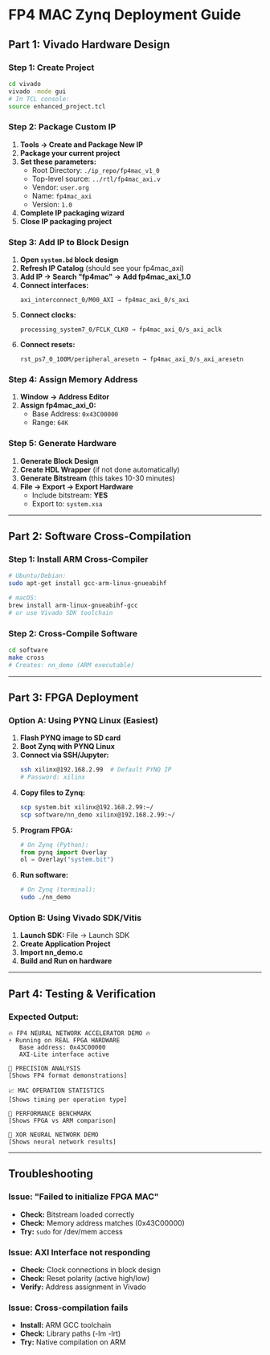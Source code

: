 # FP4 MAC Zynq Deployment Guide

## Part 1: Vivado Hardware Design

### Step 1: Create Project
```bash
cd vivado
vivado -mode gui
# In TCL console:
source enhanced_project.tcl
```

### Step 2: Package Custom IP
1. **Tools → Create and Package New IP**
2. **Package your current project**
3. **Set these parameters:**
   - Root Directory: `./ip_repo/fp4mac_v1_0`
   - Top-level source: `../rtl/fp4mac_axi.v`
   - Vendor: `user.org`
   - Name: `fp4mac_axi`
   - Version: `1.0`
4. **Complete IP packaging wizard**
5. **Close IP packaging project**

### Step 3: Add IP to Block Design
1. **Open `system.bd` block design**
2. **Refresh IP Catalog** (should see your fp4mac_axi)
3. **Add IP → Search "fp4mac" → Add fp4mac_axi_1.0**
4. **Connect interfaces:**
   ```
   axi_interconnect_0/M00_AXI → fp4mac_axi_0/s_axi
   ```
5. **Connect clocks:**
   ```
   processing_system7_0/FCLK_CLK0 → fp4mac_axi_0/s_axi_aclk
   ```
6. **Connect resets:**
   ```
   rst_ps7_0_100M/peripheral_aresetn → fp4mac_axi_0/s_axi_aresetn
   ```

### Step 4: Assign Memory Address
1. **Window → Address Editor**
2. **Assign fp4mac_axi_0:**
   - Base Address: `0x43C00000`
   - Range: `64K`

### Step 5: Generate Hardware
1. **Generate Block Design**
2. **Create HDL Wrapper** (if not done automatically)
3. **Generate Bitstream** (this takes 10-30 minutes)
4. **File → Export → Export Hardware**
   - Include bitstream: **YES**
   - Export to: `system.xsa`

---

## Part 2: Software Cross-Compilation

### Step 1: Install ARM Cross-Compiler
```bash
# Ubuntu/Debian:
sudo apt-get install gcc-arm-linux-gnueabihf

# macOS:
brew install arm-linux-gnueabihf-gcc
# or use Vivado SDK toolchain
```

### Step 2: Cross-Compile Software
```bash
cd software
make cross
# Creates: nn_demo (ARM executable)
```

---

## Part 3: FPGA Deployment

### Option A: Using PYNQ Linux (Easiest)

1. **Flash PYNQ image to SD card**
2. **Boot Zynq with PYNQ Linux**
3. **Connect via SSH/Jupyter:**
   ```bash
   ssh xilinx@192.168.2.99  # Default PYNQ IP
   # Password: xilinx
   ```
4. **Copy files to Zynq:**
   ```bash
   scp system.bit xilinx@192.168.2.99:~/
   scp software/nn_demo xilinx@192.168.2.99:~/
   ```
5. **Program FPGA:**
   ```python
   # On Zynq (Python):
   from pynq import Overlay
   ol = Overlay("system.bit")
   ```
6. **Run software:**
   ```bash
   # On Zynq (terminal):
   sudo ./nn_demo
   ```

### Option B: Using Vivado SDK/Vitis

1. **Launch SDK:** File → Launch SDK
2. **Create Application Project**
3. **Import nn_demo.c**
4. **Build and Run on hardware**

---

## Part 4: Testing & Verification

### Expected Output:
```
🔥 FP4 NEURAL NETWORK ACCELERATOR DEMO 🔥
⚡ Running on REAL FPGA HARDWARE
   Base address: 0x43C00000
   AXI-Lite interface active

🔬 PRECISION ANALYSIS
[Shows FP4 format demonstrations]

📈 MAC OPERATION STATISTICS  
[Shows timing per operation type]

🚀 PERFORMANCE BENCHMARK
[Shows FPGA vs ARM comparison]

🧠 XOR NEURAL NETWORK DEMO
[Shows neural network results]
```

---

## Troubleshooting

### Issue: "Failed to initialize FPGA MAC"
- **Check:** Bitstream loaded correctly
- **Check:** Memory address matches (0x43C00000)
- **Try:** `sudo` for /dev/mem access

### Issue: AXI Interface not responding  
- **Check:** Clock connections in block design
- **Check:** Reset polarity (active high/low)
- **Verify:** Address assignment in Vivado

### Issue: Cross-compilation fails
- **Install:** ARM GCC toolchain
- **Check:** Library paths (-lm -lrt)
- **Try:** Native compilation on ARM